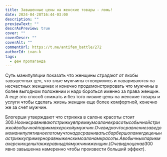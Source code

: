 ```yaml
---
title: Завышенные цены на женские товары - ложь!
date: 2024-04-28T16:44-03:00
description: ""
previewText: ""
descrAsPreview: true
cover: ""
coverDescr: ""
coverAlt: ""
commentUrl: https://t.me/antifem_battle/272
authorId: ivan-k
tags:
  - фем пропаганда
---
```

Суть манипуляции показать что женщины страдают от якобы завышенных цен, что злые мужчины сговорились и навариваются на несчастных женщинах и конечно продемонстрировать что мужчины в более выгодном положении и надо бороться именно за права женщин. А еще это способ снижать и без того низкие цены на женские товары и услуги чтобы сделать жизнь женщин еще более комфортной, конечно же за счет мужчин.

Блогерши утверждают что стрижка в салоне красоты стоит $300. Но они сравнивают стрижку в премиум салоне красоты с обычной стрижкой в обычной парикмахерской у мужчин. Очевидно что сравнение заведомо манипулятивное потому что надо сравнивать с барбершопами где цены на стрижку примерно равны женским салонам красоты. А в обычных парикмахерских цены так же равны для мужчин и женщин. (Очевидно цена в 300$ явно завышенна намеренно чтобы произвести больший эффект).
